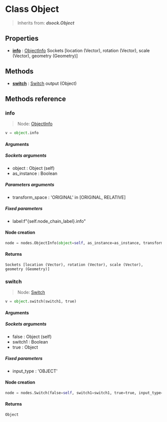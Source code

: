 
# Class Object

> Inherits from: ***dsock.Object***

## Properties



- [**info**](#info) : [ObjectInfo](../nodes/ObjectInfo.md) Sockets      [location (Vector), rotation (Vector), scale (Vector), geometry (Geometry)]



## Methods



- [**switch**](#switch) : [Switch](../nodes/Switch.md) output (Object)



## Methods reference


### info

> Node: [ObjectInfo](../nodes/{self.node_name}.md)

```python
v = object.info
```


#### Arguments


##### Sockets arguments



- object : Object (self)
- as_instance : Boolean



##### Parameters arguments



- transform_space : 'ORIGINAL' in [ORIGINAL, RELATIVE]



##### Fixed parameters



- label:f"{self.node_chain_label}.info"



#### Node creation


```python
node = nodes.ObjectInfo(object=self, as_instance=as_instance, transform_space=transform_space, label=f"{self.node_chain_label}.info")
```


#### Returns

    Sockets [location (Vector), rotation (Vector), scale (Vector), geometry (Geometry)]

### switch

> Node: [Switch](../nodes/{self.node_name}.md)

```python
v = object.switch(switch1, true)
```


#### Arguments


##### Sockets arguments



- false : Object (self)
- switch1 : Boolean
- true : Object



##### Fixed parameters



- input_type : 'OBJECT'



#### Node creation


```python
node = nodes.Switch(false=self, switch1=switch1, true=true, input_type='OBJECT')
```


#### Returns

    Object
